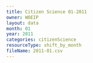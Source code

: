 ```yaml
---
title: Citizen Science 01-2011
owner: WOEIP
layout: data
month: 01
year: 2011
categories: citizenScience
resourceType: shift_by_month
fileName: 2011-01.csv
---
```

